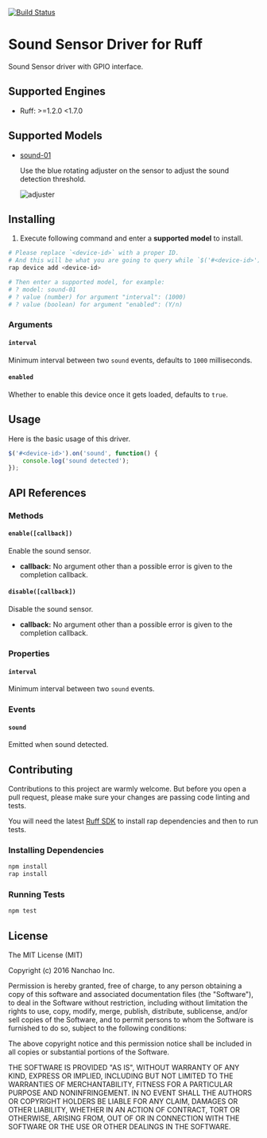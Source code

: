 [![Build Status](https://travis-ci.org/ruff-drivers/sound-01.svg)](https://travis-ci.org/ruff-drivers/sound-01)

# Sound Sensor Driver for Ruff

Sound Sensor driver with GPIO interface.

## Supported Engines

* Ruff: >=1.2.0 <1.7.0

## Supported Models

- [sound-01](https://rap.ruff.io/devices/sound-01)

  Use the blue rotating adjuster on the sensor to adjust the sound detection threshold.

  ![adjuster](http://oigzg22zh.bkt.clouddn.com/sensor.JPG)

## Installing

1. Execute following command and enter a **supported model** to install.

```sh
# Please replace `<device-id>` with a proper ID.
# And this will be what you are going to query while `$('#<device-id>')`.
rap device add <device-id>

# Then enter a supported model, for example:
# ? model: sound-01
# ? value (number) for argument "interval": (1000)
# ? value (boolean) for argument "enabled": (Y/n)
```

### Arguments

#### `interval`

Minimum interval between two `sound` events, defaults to `1000` milliseconds.

#### `enabled`

Whether to enable this device once it gets loaded, defaults to `true`.

## Usage

Here is the basic usage of this driver.

```js
$('#<device-id>').on('sound', function() {
    console.log('sound detected');
});
```

## API References

### Methods

#### `enable([callback])`

Enable the sound sensor.

- **callback:** No argument other than a possible error is given to the completion callback.

#### `disable([callback])`

Disable the sound sensor.

- **callback:** No argument other than a possible error is given to the completion callback.

### Properties

#### `interval`

Minimum interval between two `sound` events.

### Events

#### `sound`

Emitted when sound detected.

## Contributing

Contributions to this project are warmly welcome. But before you open a pull request, please make sure your changes are passing code linting and tests.

You will need the latest [Ruff SDK](https://ruff.io/) to install rap dependencies and then to run tests.

### Installing Dependencies

```sh
npm install
rap install
```

### Running Tests

```sh
npm test
```

## License

The MIT License (MIT)

Copyright (c) 2016 Nanchao Inc.

Permission is hereby granted, free of charge, to any person obtaining a copy of this software and associated documentation files (the "Software"), to deal in the Software without restriction, including without limitation the rights to use, copy, modify, merge, publish, distribute, sublicense, and/or sell copies of the Software, and to permit persons to whom the Software is furnished to do so, subject to the following conditions:

The above copyright notice and this permission notice shall be included in all copies or substantial portions of the Software.

THE SOFTWARE IS PROVIDED "AS IS", WITHOUT WARRANTY OF ANY KIND, EXPRESS OR IMPLIED, INCLUDING BUT NOT LIMITED TO THE WARRANTIES OF MERCHANTABILITY, FITNESS FOR A PARTICULAR PURPOSE AND NONINFRINGEMENT. IN NO EVENT SHALL THE AUTHORS OR COPYRIGHT HOLDERS BE LIABLE FOR ANY CLAIM, DAMAGES OR OTHER LIABILITY, WHETHER IN AN ACTION OF CONTRACT, TORT OR OTHERWISE, ARISING FROM, OUT OF OR IN CONNECTION WITH THE SOFTWARE OR THE USE OR OTHER DEALINGS IN THE SOFTWARE.
